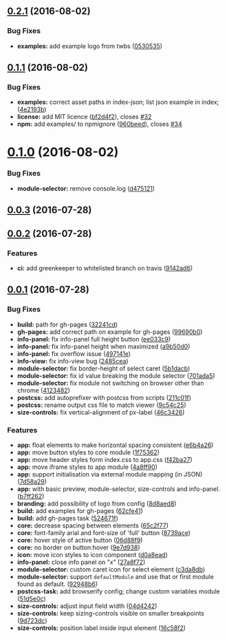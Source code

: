 <a name="0.2.1"></a>
## [0.2.1](https://github.com/voorhoede/demo-viewer/compare/v0.1.1...v0.2.1) (2016-08-02)


### Bug Fixes

* **examples:** add example logo from twbs ([0530535](https://github.com/voorhoede/demo-viewer/commit/0530535))



<a name="0.1.1"></a>
## [0.1.1](https://github.com/voorhoede/demo-viewer/compare/v0.1.0...v0.1.1) (2016-08-02)


### Bug Fixes

* **examples:** correct asset paths in index-json; list json example in index; ([4e2193b](https://github.com/voorhoede/demo-viewer/commit/4e2193b))
* **license:** add MIT licence ([bf2d4f2](https://github.com/voorhoede/demo-viewer/commit/bf2d4f2)), closes [#32](https://github.com/voorhoede/demo-viewer/issues/32)
* **npm:** add examples/ to npmignore ([960beed](https://github.com/voorhoede/demo-viewer/commit/960beed)), closes [#34](https://github.com/voorhoede/demo-viewer/issues/34)



<a name="0.1.0"></a>
# [0.1.0](https://github.com/voorhoede/demo-viewer/compare/v0.0.3...v0.1.0) (2016-08-02)


### Bug Fixes

* **module-selector:** remove console.log ([d475121](https://github.com/voorhoede/demo-viewer/commit/d475121))



<a name="0.0.3"></a>
## [0.0.3](https://github.com/voorhoede/demo-viewer/compare/v0.0.2...v0.0.3) (2016-07-28)



<a name="0.0.2"></a>
## [0.0.2](https://github.com/voorhoede/demo-viewer/compare/v0.0.1...v0.0.2) (2016-07-28)


### Features

* **ci:** add greenkeeper to whitelisted branch on travis ([9142ad6](https://github.com/voorhoede/demo-viewer/commit/9142ad6))



<a name="0.0.1"></a>
## [0.0.1](https://github.com/voorhoede/demo-viewer/compare/b7ff262...v0.0.1) (2016-07-28)


### Bug Fixes

* **build:** path for gh-pages ([32241cd](https://github.com/voorhoede/demo-viewer/commit/32241cd))
* **gh-pages:** add correct path on example for gh-pages ([99690b0](https://github.com/voorhoede/demo-viewer/commit/99690b0))
* **info-panel:** fix info-panel full height button ([ee033c9](https://github.com/voorhoede/demo-viewer/commit/ee033c9))
* **info-panel:** fix info-panel height when maximized ([a9b50d0](https://github.com/voorhoede/demo-viewer/commit/a9b50d0))
* **info-panel:** fix overflow issue ([497141e](https://github.com/voorhoede/demo-viewer/commit/497141e))
* **info-view:** fix info-view bug ([2485cea](https://github.com/voorhoede/demo-viewer/commit/2485cea))
* **module-selector:** fix border-height of select caret ([5b1dacb](https://github.com/voorhoede/demo-viewer/commit/5b1dacb))
* **module-selector:** fix id value breaking the module selector ([701ada5](https://github.com/voorhoede/demo-viewer/commit/701ada5))
* **module-selector:** fix module not switching on browser other than chrome ([4123482](https://github.com/voorhoede/demo-viewer/commit/4123482))
* **postcss:** add autoprefixer with postcss from scripts ([211c01f](https://github.com/voorhoede/demo-viewer/commit/211c01f))
* **postcss:** rename output css file to match viewer ([9c54c25](https://github.com/voorhoede/demo-viewer/commit/9c54c25))
* **size-controls:** fix vertical-alignment of px-label ([46c3426](https://github.com/voorhoede/demo-viewer/commit/46c3426))


### Features

* **app:** float elements to make horizontal spacing consistent ([e6b4a26](https://github.com/voorhoede/demo-viewer/commit/e6b4a26))
* **app:** move button styles to core module ([1f75362](https://github.com/voorhoede/demo-viewer/commit/1f75362))
* **app:** move header styles form index.css to app.css ([f42ba27](https://github.com/voorhoede/demo-viewer/commit/f42ba27))
* **app:** move iframe styles to app module ([4a8ff90](https://github.com/voorhoede/demo-viewer/commit/4a8ff90))
* **app:** support initialisation via external module mapping (in JSON) ([7d58a29](https://github.com/voorhoede/demo-viewer/commit/7d58a29))
* **app:** with basic preview, module-selector, size-controls and info-panel. ([b7ff262](https://github.com/voorhoede/demo-viewer/commit/b7ff262))
* **branding:** add possibility of logo from config ([8d8aed8](https://github.com/voorhoede/demo-viewer/commit/8d8aed8))
* **build:** add examples for gh-pages ([62cfe41](https://github.com/voorhoede/demo-viewer/commit/62cfe41))
* **build:** add gh-pages task ([524671f](https://github.com/voorhoede/demo-viewer/commit/524671f))
* **core:** decrease spacing between elements ([65c2f77](https://github.com/voorhoede/demo-viewer/commit/65c2f77))
* **core:** font-family arial and font-size of 'full' button ([8739ace](https://github.com/voorhoede/demo-viewer/commit/8739ace))
* **core:** hover style of active button ([06d88f9](https://github.com/voorhoede/demo-viewer/commit/06d88f9))
* **core:** no border on button:hover ([9e7d938](https://github.com/voorhoede/demo-viewer/commit/9e7d938))
* **icon:** move icon styles to icon component ([d0a8ead](https://github.com/voorhoede/demo-viewer/commit/d0a8ead))
* **info-panel:** close info panel on "x" ([27a8f72](https://github.com/voorhoede/demo-viewer/commit/27a8f72))
* **module-selector:** custom caret icon for select element ([c3da8db](https://github.com/voorhoede/demo-viewer/commit/c3da8db))
* **module-selector:** support `defaultModule` and use that or first module found as default. ([92948b6](https://github.com/voorhoede/demo-viewer/commit/92948b6))
* **postcss-task:** add browserify config; change custom variables module ([51d5e0c](https://github.com/voorhoede/demo-viewer/commit/51d5e0c))
* **size-controls:** adjust input field width ([04d4242](https://github.com/voorhoede/demo-viewer/commit/04d4242))
* **size-controls:** keep sizing-controls visible on smaller breakpoints ([9d723dc](https://github.com/voorhoede/demo-viewer/commit/9d723dc))
* **size-controls:** position label inside input element ([16c58f2](https://github.com/voorhoede/demo-viewer/commit/16c58f2))



